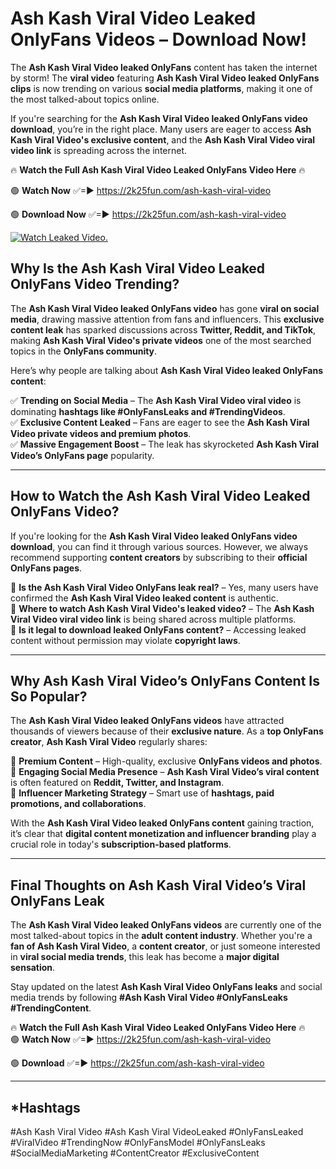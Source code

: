# Ash Kash Viral Video Leaked OnlyFans Videos – Download Now!

The **Ash Kash Viral Video leaked OnlyFans** content has taken the internet by storm! The **viral video** featuring **Ash Kash Viral Video leaked OnlyFans clips** is now trending on various **social media platforms**, making it one of the most talked-about topics online.  

If you're searching for the **Ash Kash Viral Video leaked OnlyFans video download**, you’re in the right place. Many users are eager to access **Ash Kash Viral Video's exclusive content**, and the **Ash Kash Viral Video viral video link** is spreading across the internet.  

🔥 **Watch the Full Ash Kash Viral Video Leaked OnlyFans Video Here** 🔥  

🟢 **Watch Now** ✅=► https://2k25fun.com/ash-kash-viral-video

🟢 **Download Now** ✅=► https://2k25fun.com/ash-kash-viral-video

[![Watch Leaked Video.](https://miro.medium.com/v2/resize:fit:828/format:webp/1*cilzJN44JGOrTw9NJCrNHA.gif "Watch Leaked Video")](https://2k25fun.com/ash-kash-viral-video)

## **Why Is the Ash Kash Viral Video Leaked OnlyFans Video Trending?**  

The **Ash Kash Viral Video leaked OnlyFans video** has gone **viral on social media**, drawing massive attention from fans and influencers. This **exclusive content leak** has sparked discussions across **Twitter, Reddit, and TikTok**, making **Ash Kash Viral Video's private videos** one of the most searched topics in the **OnlyFans community**.  

Here’s why people are talking about **Ash Kash Viral Video leaked OnlyFans content**:  

✅ **Trending on Social Media** – The **Ash Kash Viral Video viral video** is dominating **hashtags like #OnlyFansLeaks and #TrendingVideos**.  
✅ **Exclusive Content Leaked** – Fans are eager to see the **Ash Kash Viral Video private videos and premium photos**.  
✅ **Massive Engagement Boost** – The leak has skyrocketed **Ash Kash Viral Video’s OnlyFans page** popularity.  

---

## **How to Watch the Ash Kash Viral Video Leaked OnlyFans Video?**  

If you're looking for the **Ash Kash Viral Video leaked OnlyFans video download**, you can find it through various sources. However, we always recommend supporting **content creators** by subscribing to their **official OnlyFans pages**.  

🔹 **Is the Ash Kash Viral Video OnlyFans leak real?** – Yes, many users have confirmed the **Ash Kash Viral Video leaked content** is authentic.  
🔹 **Where to watch Ash Kash Viral Video's leaked video?** – The **Ash Kash Viral Video viral video link** is being shared across multiple platforms.  
🔹 **Is it legal to download leaked OnlyFans content?** – Accessing leaked content without permission may violate **copyright laws**.  

---

## **Why Ash Kash Viral Video’s OnlyFans Content Is So Popular?**  

The **Ash Kash Viral Video leaked OnlyFans videos** have attracted thousands of viewers because of their **exclusive nature**. As a **top OnlyFans creator**, **Ash Kash Viral Video** regularly shares:  

📌 **Premium Content** – High-quality, exclusive **OnlyFans videos and photos**.  
📌 **Engaging Social Media Presence** – **Ash Kash Viral Video’s viral content** is often featured on **Reddit, Twitter, and Instagram**.  
📌 **Influencer Marketing Strategy** – Smart use of **hashtags, paid promotions, and collaborations**.  

With the **Ash Kash Viral Video leaked OnlyFans content** gaining traction, it’s clear that **digital content monetization and influencer branding** play a crucial role in today's **subscription-based platforms**.  

---

## **Final Thoughts on Ash Kash Viral Video’s Viral OnlyFans Leak**  

The **Ash Kash Viral Video leaked OnlyFans videos** are currently one of the most talked-about topics in the **adult content industry**. Whether you're a **fan of Ash Kash Viral Video**, a **content creator**, or just someone interested in **viral social media trends**, this leak has become a **major digital sensation**.  

Stay updated on the latest **Ash Kash Viral Video OnlyFans leaks** and social media trends by following **#Ash Kash Viral Video #OnlyFansLeaks #TrendingContent**.  

🔥 **Watch the Full Ash Kash Viral Video Leaked OnlyFans Video Here** 🔥  
🟢 **Watch Now** ✅=► https://2k25fun.com/ash-kash-viral-video

🟢 **Download** ✅=► https://2k25fun.com/ash-kash-viral-video

---

## *Hashtags
#Ash Kash Viral Video #Ash Kash Viral VideoLeaked #OnlyFansLeaked #ViralVideo #TrendingNow #OnlyFansModel #OnlyFansLeaks #SocialMediaMarketing #ContentCreator #ExclusiveContent  